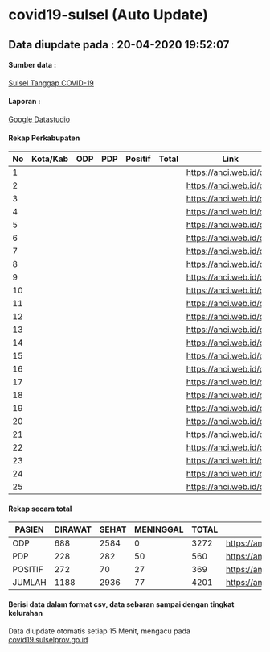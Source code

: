 
# covid19-sulsel (Auto Update)

## Data diupdate pada : 20-04-2020 19:52:07

#### Sumber data :
[Sulsel Tanggap COVID-19](https://covid19.sulselprov.go.id)

#### Laporan :
[Google Datastudio](https://anci.web.id/cor2)

#### Rekap Perkabupaten 
|No|Kota/Kab|ODP|PDP|Positif|Total|Link|
| --- | --- | --- | --- | --- | --- | --- |
|1||||||https://anci.web.id/cor/|
|2||||||https://anci.web.id/cor/|
|3||||||https://anci.web.id/cor/|
|4||||||https://anci.web.id/cor/|
|5||||||https://anci.web.id/cor/|
|6||||||https://anci.web.id/cor/|
|7||||||https://anci.web.id/cor/|
|8||||||https://anci.web.id/cor/|
|9||||||https://anci.web.id/cor/|
|10||||||https://anci.web.id/cor/|
|11||||||https://anci.web.id/cor/|
|12||||||https://anci.web.id/cor/|
|13||||||https://anci.web.id/cor/|
|14||||||https://anci.web.id/cor/|
|15||||||https://anci.web.id/cor/|
|16||||||https://anci.web.id/cor/|
|17||||||https://anci.web.id/cor/|
|18||||||https://anci.web.id/cor/|
|19||||||https://anci.web.id/cor/|
|20||||||https://anci.web.id/cor/|
|21||||||https://anci.web.id/cor/|
|22||||||https://anci.web.id/cor/|
|23||||||https://anci.web.id/cor/|
|24||||||https://anci.web.id/cor/|
|25||||||https://anci.web.id/cor/|

#### Rekap secara total

| PASIEN | DIRAWAT | SEHAT | MENINGGAL | TOTAL | LINK |
| ---- | -------- | ---- | ---- |  ---- | ---- |
| ODP | 688 | 2584 | 0 | 3272 | https://anci.web.id/cor/odp_detail.html |
| PDP | 228 | 282 | 50 | 560 | https://anci.web.id/cor/pdp_detail.html |
| POSITIF | 272 | 70 | 27 | 369 | https://anci.web.id/cor/positif_detail.html |
| JUMLAH | 1188 | 2936 | 77 | 4201 | https://anci.web.id/cor/jumlah_sulsel/ |

 
#### Berisi data dalam format csv, data sebaran sampai dengan tingkat kelurahan

Data diupdate otomatis setiap 15 Menit, mengacu pada [covid19.sulselprov.go.id](https://covid19.sulselprov.go.id)


